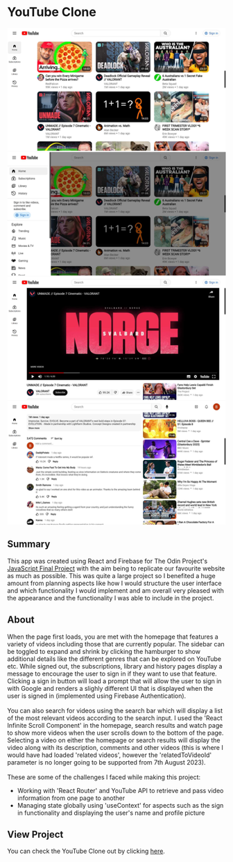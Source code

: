 # YouTube Clone
![preview-img1](https://github.com/brajpatel/youtube-clone/blob/main/src/preview/preview-img1.jpg)
![preview-img2](https://github.com/brajpatel/youtube-clone/blob/main/src/preview/preview-img2.jpg)
![preview-img3](https://github.com/brajpatel/youtube-clone/blob/main/src/preview/preview-img3.jpg)
![preview-img4](https://github.com/brajpatel/youtube-clone/blob/main/src/preview/preview-img4.jpg)
## Summary
This app was created using React and Firebase for The Odin Project's [JavaScript Final Project](https://www.theodinproject.com/lessons/node-path-javascript-javascript-final-project) with the aim being to replicate our favourite website as much as possible. This was quite a large project so I benefited a huge amount from planning aspects like how I would structure the user interface and which functionality I would implement and am overall very pleased with the appearance and the functionality I was able to include in the project.
## About
When the page first loads, you are met with the homepage that features a variety of videos including those that are currently popular. The sidebar can be toggled to expand and shrink by clicking the hamburger to show additional details like the different genres that can be explored on YouTube etc. While signed out, the subscriptions, library and history pages display a message to encourage the user to sign in if they want to use that feature. Clicking a sign in button will load a prompt that will allow the user to sign in with Google and renders a slighly different UI that is displayed when the user is signed in (implemented using Firebase Authentication).
<br/><br/>
You can also search for videos using the search bar which will display a list of the most relevant videos according to the search input. I used the 'React Infinite Scroll Component' in the homepage, search results and watch page to show more videos when the user scrolls down to the bottom of the page. Selecting a video on either the homepage or search results will display the video along with its description, comments and other videos (this is where I would have had loaded 'related videos', however the 'relatedToVideoId' parameter is no longer going to be supported from 7th August 2023).
<br/><br/>
These are some of the challenges I faced while making this project:
- Working with 'React Router' and YouTube API to retrieve and pass video information from one page to another
- Managing state globally using 'useContext' for aspects such as the sign in functionality and displaying the user's name and profile picture
## View Project
You can check the YouTube Clone out by clicking [here](https://clone-389617.firebaseapp.com/).
